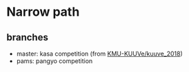 # Narrow path

## branches
- master: kasa competition (from [KMU-KUUVe/kuuve_2018](https://github.com/KMU-KUUVe/kuuve_2018))
- pams: pangyo competition
